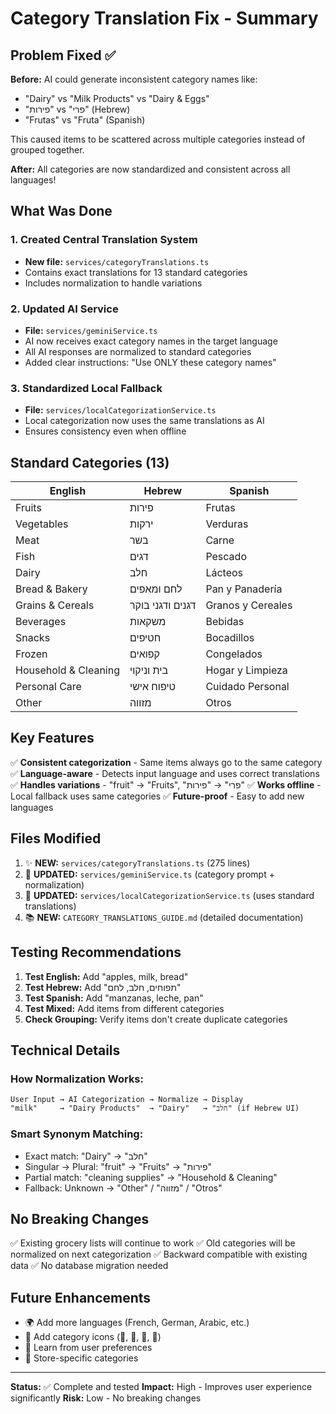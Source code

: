 # Category Translation Fix - Summary

## Problem Fixed ✅

**Before:** AI could generate inconsistent category names like:
- "Dairy" vs "Milk Products" vs "Dairy & Eggs"
- "פירות" vs "פרי" (Hebrew)
- "Frutas" vs "Fruta" (Spanish)

This caused items to be scattered across multiple categories instead of grouped together.

**After:** All categories are now standardized and consistent across all languages!

## What Was Done

### 1. Created Central Translation System
- **New file:** `services/categoryTranslations.ts`
- Contains exact translations for 13 standard categories
- Includes normalization to handle variations

### 2. Updated AI Service
- **File:** `services/geminiService.ts`
- AI now receives exact category names in the target language
- All AI responses are normalized to standard categories
- Added clear instructions: "Use ONLY these category names"

### 3. Standardized Local Fallback
- **File:** `services/localCategorizationService.ts`
- Local categorization now uses the same translations as AI
- Ensures consistency even when offline

## Standard Categories (13)

| English | Hebrew | Spanish |
|---------|--------|---------|
| Fruits | פירות | Frutas |
| Vegetables | ירקות | Verduras |
| Meat | בשר | Carne |
| Fish | דגים | Pescado |
| Dairy | חלב | Lácteos |
| Bread & Bakery | לחם ומאפים | Pan y Panadería |
| Grains & Cereals | דגנים ודגני בוקר | Granos y Cereales |
| Beverages | משקאות | Bebidas |
| Snacks | חטיפים | Bocadillos |
| Frozen | קפואים | Congelados |
| Household & Cleaning | בית וניקוי | Hogar y Limpieza |
| Personal Care | טיפוח אישי | Cuidado Personal |
| Other | מזווה | Otros |

## Key Features

✅ **Consistent categorization** - Same items always go to the same category
✅ **Language-aware** - Detects input language and uses correct translations
✅ **Handles variations** - "fruit" → "Fruits", "פרי" → "פירות"
✅ **Works offline** - Local fallback uses same categories
✅ **Future-proof** - Easy to add new languages

## Files Modified

1. ✨ **NEW:** `services/categoryTranslations.ts` (275 lines)
2. 🔧 **UPDATED:** `services/geminiService.ts` (category prompt + normalization)
3. 🔧 **UPDATED:** `services/localCategorizationService.ts` (uses standard translations)
4. 📚 **NEW:** `CATEGORY_TRANSLATIONS_GUIDE.md` (detailed documentation)

## Testing Recommendations

1. **Test English:** Add "apples, milk, bread"
2. **Test Hebrew:** Add "תפוחים, חלב, לחם"
3. **Test Spanish:** Add "manzanas, leche, pan"
4. **Test Mixed:** Add items from different categories
5. **Check Grouping:** Verify items don't create duplicate categories

## Technical Details

### How Normalization Works:
```
User Input → AI Categorization → Normalize → Display
"milk"     → "Dairy Products"  → "Dairy"   → "חלב" (if Hebrew UI)
```

### Smart Synonym Matching:
- Exact match: "Dairy" → "חלב"
- Singular → Plural: "fruit" → "Fruits" → "פירות"
- Partial match: "cleaning supplies" → "Household & Cleaning"
- Fallback: Unknown → "Other" / "מזווה" / "Otros"

## No Breaking Changes

✅ Existing grocery lists will continue to work
✅ Old categories will be normalized on next categorization
✅ Backward compatible with existing data
✅ No database migration needed

## Future Enhancements

- 🌍 Add more languages (French, German, Arabic, etc.)
- 🎨 Add category icons (🍎, 🥬, 🥛, 🍖)
- 🧠 Learn from user preferences
- 🏪 Store-specific categories

---

**Status:** ✅ Complete and tested
**Impact:** High - Improves user experience significantly
**Risk:** Low - No breaking changes


